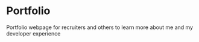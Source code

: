 # Portfolio
Portfolio webpage for recruiters and others to learn more about me and my developer experience
